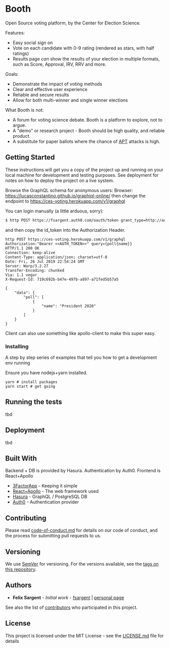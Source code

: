 # Booth
Open Source voting platform, by the Center for Election Science.

Features:
- Easy social sign on
- Vote on each candidate with 0-9 rating (rendered as stars, with half ratings)
- Results page *can* show the results of your election in multiple formats, such as Score, Approval, IRV, RRV and more.

Goals:
- Demonstrate the impact of voting methods
- Clear and effective user experience
- Reliable and secure results
- Allow for both multi-winner and single winner elections

What Booth is not:
- A forum for voting science debate. Booth is a platform to explore, not to argue.
- A "demo" or research project - Booth should be high quality, and reliable product.
- A substitute for paper ballots where the chance of [APT](https://en.wikipedia.org/wiki/Advanced_persistent_threat) attacks is high.

## Getting Started

These instructions will get you a copy of the project up and running on your local machine for development and testing purposes. See deployment for notes on how to deploy the project on a live system.

Browse the GraphQL schema for anonymous users: 
Browser: https://lucasconstantino.github.io/graphiql-online/
then change the endpoint to https://ces-voting.herokuapp.com/v1/graphql 

You can login manually (a little arduous, sorry):

```bash
$ http POST https://fsargent.auth0.com/oauth/token grant_type=http://auth0.com/oauth/grant-type/password-realm client_id=1K4iRoKoy6GkQ6XXJxw3cdw8h4RIFi34 client_secret=DmtM7UZamFXpo9GXfCcMqoju0H5py2IHKOc2NRJSTRE0JCz1Guep_IDwkt1vvmWU username=boothUser@example.com password=boothUser@example.com realm=BoothUserDB-Dev
```
and then copy the id_token into the Authorization Header.

```
http POST https://ces-voting.herokuapp.com/v1/graphql Authorization:"Bearer <<AUTH_TOKEN>>" query={poll{name}}
HTTP/1.1 200 OK
Connection: keep-alive
Content-Type: application/json; charset=utf-8
Date: Fri, 26 Jul 2019 22:54:24 GMT
Server: Warp/3.2.27
Transfer-Encoding: chunked
Via: 1.1 vegur
X-Request-Id: 719c692b-b47e-497b-a897-a71fed5b57a5

{
    "data": {
        "poll": [
            {
                "name": "President 2020"
            }
        ]
    }
}
```
Client can also use something like apollo-client to make this super easy.

### Installing

A step by step series of examples that tell you how to get a development env running

Ensure you have nodejs+yarn installed.

```
yarn # install packages
yarn start # get going
```

## Running the tests

tbd


## Deployment

tbd

## Built With

Backend + DB is provided by Hasura. Authentication by Auth0. Frontend is React+Apollo

* [3FactorApp](https://3factor.app/) - Keeping it simple
* [React+Apollo](https://www.apollographql.com/docs/react/) - The web framework used
* [Hasura](https://hasura.io) - GraphQL / PostgreSQL DB
* [Auth0](https://auth0.com) - Authentication provider

## Contributing

Please read [code-of-conduct.md](https://github.com/electionscience/Booth/blob/master/code-of-conduct.md) for details on our code of conduct, and the process for submitting pull requests to us.

## Versioning

We use [SemVer](http://semver.org/) for versioning. For the versions available, see the [tags on this repository](https://github.com/your/project/tags). 

## Authors

* **Felix Sargent** - *Initial work* - [fsargent](https://github.com/fsargent) | [personal page](https://felixsargent.com)

See also the list of [contributors](https://github.com/your/project/contributors) who participated in this project.

## License

This project is licensed under the MIT License - see the [LICENSE.md](LICENSE.md) file for details


